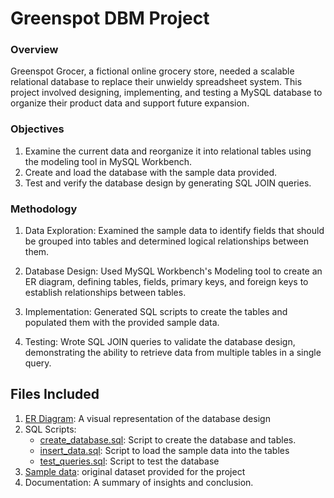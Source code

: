 # Greenspot DBM Project
### Overview
Greenspot Grocer, a fictional online grocery store, needed a scalable relational database to replace their unwieldy spreadsheet system. This project involved designing, implementing, and testing a MySQL database to organize their product data and support future expansion. 

### Objectives
1. Examine the current data and reorganize it into relational tables using the modeling tool in MySQL Workbench. 
2. Create and load the database with the sample data provided. 
3. Test and verify the database design by generating SQL JOIN queries. 

### Methodology
1. Data Exploration:
   Examined the sample data to identify fields that should be grouped into tables and determined logical relationships between them.

2. Database Design:
   Used MySQL Workbench's Modeling tool to create an ER diagram, defining tables, fields, primary keys, and foreign keys to establish relationships between tables.

3. Implementation:
   Generated SQL scripts to create the tables and populated them with the provided sample data.

4. Testing:
   Wrote SQL JOIN queries to validate the database design, demonstrating the ability to retrieve data from multiple tables in a single query.

## Files Included
1. [ER Diagram](https://github.com/oluwadunni1/greenspotdbm/blob/main/ER_diagram.png): A visual representation of the database design
2. SQL Scripts:
   * [create_database.sql](https://github.com/oluwadunni1/greenspotdbm/blob/main/createScript.sql): Script to create the database and tables.
   * [insert_data.sql](https://github.com/oluwadunni1/greenspotdbm/blob/main/insertScript.sql): Script to load the sample data into the tables
   * [test_queries.sql](https://github.com/oluwadunni1/greenspotdbm/blob/main/testJoins.sql): Script to test the database
4. [Sample data](https://github.com/oluwadunni1/greenspotdbm/blob/main/GreenspotDataset.csv): original dataset provided for the project
5. Documentation: A summary of insights and conclusion.
